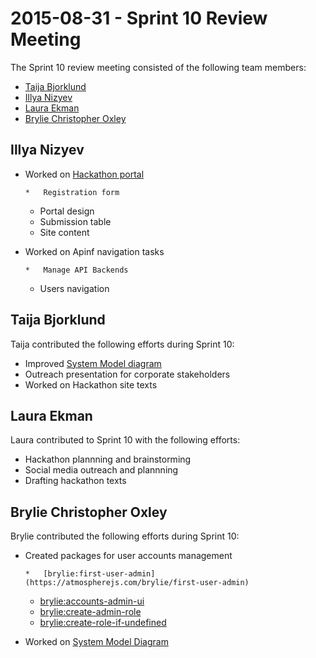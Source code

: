 # 2015-08-31 - Sprint 10 Review Meeting

The Sprint 10 review meeting consisted of the following team members:

*   [Taija Bjorklund](/ep/profile/qMJYdtOf8Ww)
*   [Illya Nizyev](/ep/profile/w4lbdyiXvgi)
*   [Laura Ekman](/ep/profile/Gdh9g3Hy7P6)
*   [Brylie Christopher Oxley](/ep/profile/wbZ2WS6e73L)

## Illya Nizyev

*   Worked on [Hackathon portal](http://hack.apinf.io/)

        *   Registration form
    *   Portal design
    *   Submission table
    *   Site content

*   Worked on Apinf navigation tasks

        *   Manage API Backends
    *   Users navigation

## Taija Bjorklund

Taija contributed the following efforts during Sprint 10:

*   Improved [System Model diagram](https://github.com/apinf/api-umbrella-dashboard/blob/master/docs/developers/system_model_diagram.svg)
*   Outreach presentation for corporate stakeholders
*   Worked on Hackathon site texts

## Laura Ekman

Laura contributed to Sprint 10 with the following efforts:

*   Hackathon plannning and brainstorming
*   Social media outreach and plannning
*   Drafting hackathon texts

## Brylie Christopher Oxley

Brylie contributed the following efforts during Sprint 10:

*   Created packages for user accounts management

        *   [brylie:first-user-admin](https://atmospherejs.com/brylie/first-user-admin)
    *   [brylie:accounts-admin-ui](https://atmospherejs.com/brylie/accounts-admin-ui)
    *   [brylie:create-admin-role](https://atmospherejs.com/brylie/create-admin-role)
    *   [brylie:create-role-if-undefined](https://atmospherejs.com/brylie/create-role-if-undefined)

*   Worked on [System Model Diagram](https://github.com/apinf/api-umbrella-dashboard/blob/master/docs/developers/system_model_diagram.svg)
